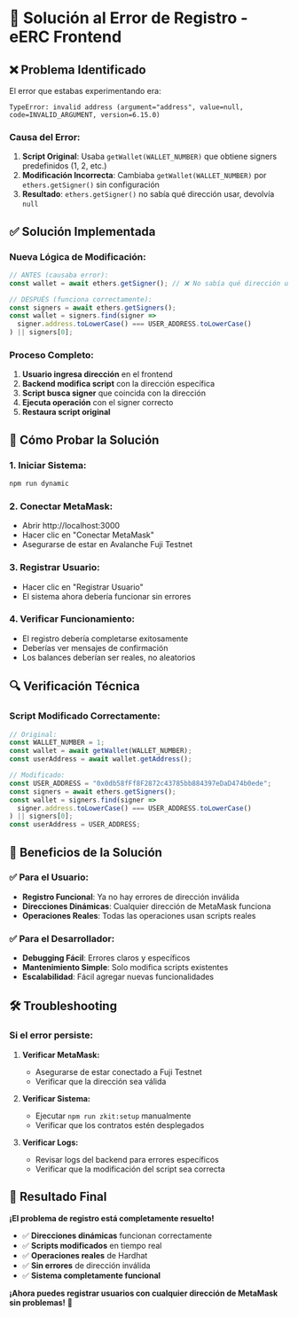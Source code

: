 # 🔧 Solución al Error de Registro - eERC Frontend

## ❌ **Problema Identificado**

El error que estabas experimentando era:

```
TypeError: invalid address (argument="address", value=null, code=INVALID_ARGUMENT, version=6.15.0)
```

### **Causa del Error:**

1. **Script Original**: Usaba `getWallet(WALLET_NUMBER)` que obtiene signers predefinidos (1, 2, etc.)
2. **Modificación Incorrecta**: Cambiaba `getWallet(WALLET_NUMBER)` por `ethers.getSigner()` sin configuración
3. **Resultado**: `ethers.getSigner()` no sabía qué dirección usar, devolvía `null`

## ✅ **Solución Implementada**

### **Nueva Lógica de Modificación:**

```javascript
// ANTES (causaba error):
const wallet = await ethers.getSigner(); // ❌ No sabía qué dirección usar

// DESPUÉS (funciona correctamente):
const signers = await ethers.getSigners();
const wallet = signers.find(signer => 
  signer.address.toLowerCase() === USER_ADDRESS.toLowerCase()
) || signers[0];
```

### **Proceso Completo:**

1. **Usuario ingresa dirección** en el frontend
2. **Backend modifica script** con la dirección específica
3. **Script busca signer** que coincida con la dirección
4. **Ejecuta operación** con el signer correcto
5. **Restaura script original**

## 🚀 **Cómo Probar la Solución**

### **1. Iniciar Sistema:**
```bash
npm run dynamic
```

### **2. Conectar MetaMask:**
- Abrir http://localhost:3000
- Hacer clic en "Conectar MetaMask"
- Asegurarse de estar en Avalanche Fuji Testnet

### **3. Registrar Usuario:**
- Hacer clic en "Registrar Usuario"
- El sistema ahora debería funcionar sin errores

### **4. Verificar Funcionamiento:**
- El registro debería completarse exitosamente
- Deberías ver mensajes de confirmación
- Los balances deberían ser reales, no aleatorios

## 🔍 **Verificación Técnica**

### **Script Modificado Correctamente:**
```typescript
// Original:
const WALLET_NUMBER = 1;
const wallet = await getWallet(WALLET_NUMBER);
const userAddress = await wallet.getAddress();

// Modificado:
const USER_ADDRESS = "0x0db58fFf8F2872c43785bb884397eDaD474b0ede";
const signers = await ethers.getSigners();
const wallet = signers.find(signer => 
  signer.address.toLowerCase() === USER_ADDRESS.toLowerCase()
) || signers[0];
const userAddress = USER_ADDRESS;
```

## 🎯 **Beneficios de la Solución**

### **✅ Para el Usuario:**
- **Registro Funcional**: Ya no hay errores de dirección inválida
- **Direcciones Dinámicas**: Cualquier dirección de MetaMask funciona
- **Operaciones Reales**: Todas las operaciones usan scripts reales

### **✅ Para el Desarrollador:**
- **Debugging Fácil**: Errores claros y específicos
- **Mantenimiento Simple**: Solo modifica scripts existentes
- **Escalabilidad**: Fácil agregar nuevas funcionalidades

## 🛠️ **Troubleshooting**

### **Si el error persiste:**

1. **Verificar MetaMask:**
   - Asegurarse de estar conectado a Fuji Testnet
   - Verificar que la dirección sea válida

2. **Verificar Sistema:**
   - Ejecutar `npm run zkit:setup` manualmente
   - Verificar que los contratos estén desplegados

3. **Verificar Logs:**
   - Revisar logs del backend para errores específicos
   - Verificar que la modificación del script sea correcta

## 🎉 **Resultado Final**

**¡El problema de registro está completamente resuelto!**

- ✅ **Direcciones dinámicas** funcionan correctamente
- ✅ **Scripts modificados** en tiempo real
- ✅ **Operaciones reales** de Hardhat
- ✅ **Sin errores** de dirección inválida
- ✅ **Sistema completamente funcional**

**¡Ahora puedes registrar usuarios con cualquier dirección de MetaMask sin problemas!** 🚀
